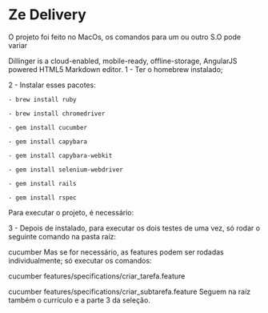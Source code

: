 # Ze Delivery
O projeto foi feito no MacOs, os comandos para um ou outro S.O pode variar

Dillinger is a cloud-enabled, mobile-ready, offline-storage, AngularJS powered HTML5 Markdown editor.
  1 - Ter o homebrew instalado;
  
  2 - Instalar esses pacotes:
  
    - brew install ruby
    
    - brew install chromedriver
     
    - gem install cucumber

    - gem install capybara

    - gem install capybara-webkit

    - gem install selenium-webdriver

    - gem install rails

    - gem install rspec
  
  Para executar o projeto, é necessário:



3 - Depois de instalado, para executar os dois testes de uma vez, só rodar o seguinte comando na pasta raíz:

cucumber
Mas se for necessário, as features podem ser rodadas individualmente; só executar os comandos:

cucumber features/specifications/criar_tarefa.feature

cucumber features/specifications/criar_subtarefa.feature
Seguem na raíz também o currículo e a parte 3 da seleção.
